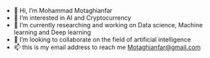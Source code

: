 - 👋 Hi, I’m Mohammad Motaghianfar
- 👀 I’m interested in AI and Cryptocurrency
- 🌱 I’m currently researching and working on Data science, Machine learning and Deep learning
- 💞️ I’m looking to collaborate on the field of artificial intelligence
- 📫 this is my email address to reach me Motaghianfar@gmail.com

<!---
llmo2ll/llmo2ll is a ✨ special ✨ repository because its `README.md` (this file) appears on your GitHub profile.
You can click the Preview link to take a look at your changes.
--->
